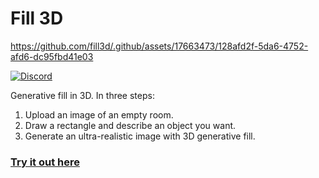 # Fill 3D

https://github.com/fill3d/.github/assets/17663473/128afd2f-5da6-4752-afd6-dc95fbd41e03

[![Discord](https://img.shields.io/discord/1148999162784907334?label=Discord&logo=discord&logoColor=white&color=7389D8&labelColor=6A7EC2&style=flat)](https://fill3d.ai/community)

Generative fill in 3D. In three steps:

1. Upload an image of an empty room.
2. Draw a rectangle and describe an object you want.
3. Generate an ultra-realistic image with 3D generative fill.

### [Try it out here](https://fill3d.ai)
